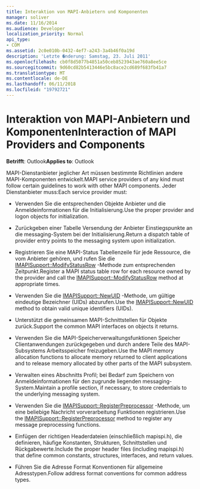 ```yaml
---
title: Interaktion von MAPI-Anbietern und Komponenten
manager: soliver
ms.date: 11/16/2014
ms.audience: Developer
localization_priority: Normal
api_type:
- COM
ms.assetid: 2c0e010b-0432-4ef7-a243-3a4b46f0a19d
description: 'Letzte �nderung: Samstag, 23. Juli 2011'
ms.openlocfilehash: cb0f8d5077b4851a50ceb8523943ae760a8ee5ce
ms.sourcegitcommit: 9d60cd82b5413446e5bc8ace2cd689f683fb41a7
ms.translationtype: MT
ms.contentlocale: de-DE
ms.lasthandoff: 06/11/2018
ms.locfileid: "19792721"
---
```

# <a name="interaction-of-mapi-providers-and-components"></a><span data-ttu-id="73218-103">Interaktion von MAPI-Anbietern und Komponenten</span><span class="sxs-lookup"><span data-stu-id="73218-103">Interaction of MAPI Providers and Components</span></span>

  
  
<span data-ttu-id="73218-104">**Betrifft**: Outlook</span><span class="sxs-lookup"><span data-stu-id="73218-104">**Applies to**: Outlook</span></span> 
  
<span data-ttu-id="73218-105">MAPI-Dienstanbieter jeglicher Art müssen bestimmte Richtlinien andere MAPI-Komponenten entwickelt.</span><span class="sxs-lookup"><span data-stu-id="73218-105">MAPI service providers of any kind must follow certain guidelines to work with other MAPI components.</span></span> <span data-ttu-id="73218-106">Jeder Dienstanbieter muss:</span><span class="sxs-lookup"><span data-stu-id="73218-106">Each service provider must:</span></span>
  
- <span data-ttu-id="73218-107">Verwenden Sie die entsprechenden Objekte Anbieter und die Anmeldeinformationen für die Initialisierung.</span><span class="sxs-lookup"><span data-stu-id="73218-107">Use the proper provider and logon objects for initialization.</span></span>
    
- <span data-ttu-id="73218-108">Zurückgeben einer Tabelle Versendung der Anbieter Einstiegspunkte an die messaging-System bei der Initialisierung.</span><span class="sxs-lookup"><span data-stu-id="73218-108">Return a dispatch table of provider entry points to the messaging system upon initialization.</span></span>
    
- <span data-ttu-id="73218-109">Registrieren Sie eine MAPI-Status Tabellenzeile für jede Ressource, die vom Anbieter gehören, und rufen Sie die [IMAPISupport::ModifyStatusRow](imapisupport-modifystatusrow.md) -Methode zum entsprechenden Zeitpunkt.</span><span class="sxs-lookup"><span data-stu-id="73218-109">Register a MAPI status table row for each resource owned by the provider and call the [IMAPISupport::ModifyStatusRow](imapisupport-modifystatusrow.md) method at appropriate times.</span></span> 
    
- <span data-ttu-id="73218-110">Verwenden Sie die [IMAPISupport::NewUID](imapisupport-newuid.md) -Methode, um gültige eindeutige Bezeichner (UIDs) abzurufen.</span><span class="sxs-lookup"><span data-stu-id="73218-110">Use the [IMAPISupport::NewUID](imapisupport-newuid.md) method to obtain valid unique identifiers (UIDs).</span></span> 
    
- <span data-ttu-id="73218-111">Unterstützt die gemeinsamen MAPI-Schnittstellen für Objekte zurück.</span><span class="sxs-lookup"><span data-stu-id="73218-111">Support the common MAPI interfaces on objects it returns.</span></span>
    
- <span data-ttu-id="73218-112">Verwenden Sie die MAPI-Speicherverwaltungsfunktionen Speicher Clientanwendungen zurückgegeben und durch andere Teile des MAPI-Subsystems Arbeitsspeicher freizugeben.</span><span class="sxs-lookup"><span data-stu-id="73218-112">Use the MAPI memory allocation functions to allocate memory returned to client applications and to release memory allocated by other parts of the MAPI subsystem.</span></span>
    
- <span data-ttu-id="73218-113">Verwalten eines Abschnitts Profil; bei Bedarf zum Speichern von Anmeldeinformationen für den zugrunde liegenden messaging-System.</span><span class="sxs-lookup"><span data-stu-id="73218-113">Maintain a profile section, if necessary, to store credentials to the underlying messaging system.</span></span>
    
- <span data-ttu-id="73218-114">Verwenden Sie die [IMAPISupport::RegisterPreprocessor](imapisupport-registerpreprocessor.md) -Methode, um eine beliebige Nachricht vorverarbeitung Funktionen registrieren.</span><span class="sxs-lookup"><span data-stu-id="73218-114">Use the [IMAPISupport::RegisterPreprocessor](imapisupport-registerpreprocessor.md) method to register any message preprocessing functions.</span></span> 
    
- <span data-ttu-id="73218-115">Einfügen der richtigen Headerdateien (einschließlich mapispi.h), die definieren, häufige Konstanten, Strukturen, Schnittstellen und Rückgabewerte.</span><span class="sxs-lookup"><span data-stu-id="73218-115">Include the proper header files (including mapispi.h) that define common constants, structures, interfaces, and return values.</span></span>
    
- <span data-ttu-id="73218-116">Führen Sie die Adresse Format Konventionen für allgemeine Adresstypen.</span><span class="sxs-lookup"><span data-stu-id="73218-116">Follow address format conventions for common address types.</span></span>
    

